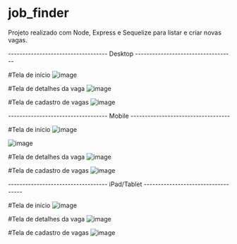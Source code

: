 # job_finder
 Projeto realizado com Node, Express e Sequelize para listar e criar novas vagas.



----------------------------------- Desktop -----------------------------------



#Tela de início
![image](https://user-images.githubusercontent.com/86635292/202934443-f84432ee-57b1-490f-93fe-54674feba2f6.png)


#Tela de detalhes da vaga
![image](https://user-images.githubusercontent.com/86635292/202934545-68b7c5d3-c684-465d-956f-21e9c40c08b0.png)


#Tela de cadastro de vagas
![image](https://user-images.githubusercontent.com/86635292/202934495-f52089fd-4cc5-443c-8169-034911cced93.png)



----------------------------------- Mobile -----------------------------------



#Tela de início
![image](https://user-images.githubusercontent.com/86635292/202934735-ef9020df-e2a5-4cf7-b4b3-4ff6fcf2f7de.png)

![image](https://user-images.githubusercontent.com/86635292/202934792-70804797-ea75-4253-9f19-dc7a66c623c6.png)


#Tela de detalhes da vaga
![image](https://user-images.githubusercontent.com/86635292/202934884-b04c6044-ca91-4326-88f6-1b91e28cf627.png)


#Tela de cadastro de vagas
![image](https://user-images.githubusercontent.com/86635292/202935028-fc514abc-a97d-434d-a383-acbf9621f0a7.png)



----------------------------------- iPad/Tablet -----------------------------------



#Tela de início
![image](https://user-images.githubusercontent.com/86635292/202935241-bde61d4d-6ce7-4244-a89b-6e99d233c43c.png)


#Tela de detalhes da vaga
![image](https://user-images.githubusercontent.com/86635292/202935318-7c570a2b-95d5-4bce-9c5b-af3a98fc8f48.png)


#Tela de cadastro de vagas
![image](https://user-images.githubusercontent.com/86635292/202935382-810ac9d6-a089-49b0-a395-35f332a9c62b.png)
